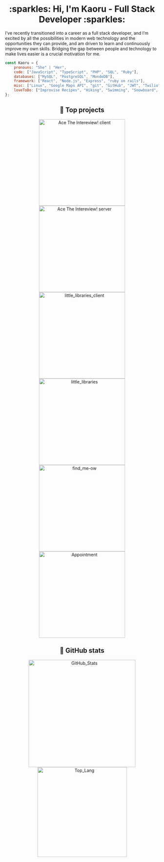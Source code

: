 

<h1 align="center"> :sparkles: Hi, I'm Kaoru - Full Stack Developer :sparkles:</h1>
<p>
    I’ve recently transitioned into a career as a full stack developer, and I’m excited by all the possibilities in modern web technology and the opportunities they can provide, and am driven to learn and continuously improve my own skills. Bridging the gap between people and technology to make lives easier is a crucial motivation for me.
</p>


```javascript
const Kaoru = {
    pronouns: "She" | "Her",
    code: ["JavaScript", "TypeScript", "PHP", "SQL", "Ruby"],
    databases: ["MySQL", "PostgreSQL", "MondoDB"],
    framework: ["React", "Node.js", "Express", "ruby on rails"],
    misc: ["Linux", "Google Maps API", "git", "GitHub", "JWT", "Twilio", "Heroku", "Netlify", "ejs", "Mongoose" ],
    loveToDo: ["Improvise Recipes", "Hiking", "Swimming", "Snowboard", "Coding", "Traveling"]
};
```

<h2 align="center"> 🚀 Top projects </h2>
<p align="center">
    <a href="https://github.com/CarlSmoky/interview_client"><img width="282" src="https://github-readme-stats.vercel.app/api/pin/?username=CarlSmoky&repo=interview_client&theme=dracula" alt="Ace The Intereview! client"></a>
    <a href="https://github.com/CarlSmoky/interview-server"><img width="282" src="https://github-readme-stats.vercel.app/api/pin/?username=CarlSmoky&repo=interview-server&theme=dracula" alt="Ace The Intereview! server"></a>
    <a href="https://github.com/CarlSmoky/little_libraries_client"><img width="282" src="https://github-readme-stats.vercel.app/api/pin/?username=CarlSmoky&repo=little_libraries_client&theme=dracula" alt="little_libraries_client"></a>
    <a href="https://github.com/CarlSmoky/little_libraries"><img width="282" src="https://github-readme-stats.vercel.app/api/pin/?username=CarlSmoky&repo=little_libraries&theme=dracula" alt="little_libraries"></a>
    <a href="https://github.com/CarlSmoky/find_me-ow"><img width="282" src="https://github-readme-stats.vercel.app/api/pin/?username=CarlSmoky&repo=find_me-ow&theme=dracula" alt="find_me-ow"></a>
    <a href="https://github.com/CarlSmoky/Appointment"><img width="282" src="https://github-readme-stats.vercel.app/api/pin/?username=CarlSmoky&repo=Appointment&theme=dracula" alt="Appointment"></a>
</P>
<h2 align="center"> 🤖 GitHub stats </h2>
<p align="center">
<img width="350" src="https://github-readme-stats.vercel.app/api?username=CarlSmoky&show_icons=true&theme=dracula&custom_title=Kaoru's_GitHub_Stats" alt="GitHub_Stats">

<img width="293" src="https://github-readme-stats.vercel.app/api/top-langs/?username=CarlSmoky&layout=compact&theme=dracula" alt="Top_Lang">
</p>
